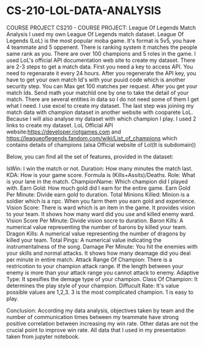 # CS-210-LOL-DATA-ANALYSIS
COURSE PROJECT
CS210 - COURSE PROJECT: League Of Legends Match Analysis
I used my own League Of Legends match dataset. League Of Legends (LoL) is the most popular moba game. It's format is 5v5, you have 4 teammate and 5 oppenent. There is ranking system it matches the people same rank as you. There are over 100 champions and 5 roles in the game. I used LoL's official API documentation web site to create my dataset. There are 2-3 steps to get a match data. First you need a key to access API. You need to regenarate it every 24 hours. After you regenerate the API key, you have to get your own match Id's with your puuid code which is another security step. You can Max get 100 matches per request. After you get your match Ids. Send math your matchId one by one to take the detail of your match. There are several entities in data so I do not need some of them I get what I need. I use excel to create my dataset. The last step was joining my match data with champion dataset in another website with cooparete LoL. Because I will also analyse my dataset with which champion I play. I used 2 links to create my dataset. LoL Official API website:https://developer.riotgames.com and https://leagueoflegends.fandom.com/wiki/List_of_champions which contains details of champions (alsa Official website of Lol(It is subdomain))

Below, you can find all the set of features, provided in the dataset:

IsWin: I win the match or not.
Duration: How many minutes the match last.
KDA: How is your game score. Formula is (Kills+Assits)/Deaths.
Role: What is your lane in the match.
ChampionName: Which champion did I played with.
Earn Gold: How much gold did I earn for the entire game.
Earn Gold Per Minute: Divide earn gold to duration.
Total Minions Killed: Minion is a soldier which is a npc. When you farm them you earn gold and experience.
Vision Score: There is ward which is an item in the game. It provides vision to your team. It shows how many ward did you use and killed enemy ward.
Vision Score Per Minute: Divide vision socre to duration.
Baron Kills: A numerical value representing the number of barons by killed your team.
Dragon Kills: A numerical value representing the number of dragons by killed your team.
Total Pings: A numerical value indicating the instrumentalness of the song.
Damage Per Minute: You hit the enemies with your skills and normal attacks. It shows how many deamage did you deal per minute in entire match.
Attack Range Of Champion: There is a restricotion to your champion attack range. If the length between your enemy is more than your attack range you cannot attack to enemy.
Adaptive Type: It spesifies the demage type of your champion.
Class Of Champion: It determines the play style of your champion.
Diffucult Rate: It's value possible values are 1,2,3. 3 is the most complicated champion. 1 is easy to play.

Conclusion:
  According my data analysis, objectives taken by team and the number of communication times between my teammate have strong positive correlation between increasing my win rate. Other datas are not the crucial point to improve win rate. 
All data that I used in my presentation taken from jupyter notebook.
